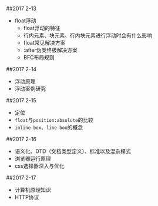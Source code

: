 ##2017 2-13
* float浮动
    * float浮动的特征
    * 行内元素、块元素、行内块元素进行浮动时会有什么影响
    * float常见解决方案
    * :after伪类终极解决方案
    * BFC布局规则
    
##2017 2-14
* 浮动原理
* 浮动案例研究

##2017 2-15
* 定位
* `float`与`position:absolute`的比较
* `inline-box`、`line-box`的概念

##2017 2-16
* 语义化、DTD（文档类型定义）、标准以及混杂模式
* 浏览器运行原理
* css选择器深入与优化

##2017 2-17
* 计算机原理知识
* HTTP协议
